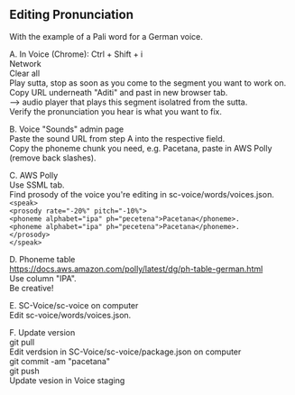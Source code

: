 ## Editing Pronunciation
With the example of a Pali word for a German voice.

A. In Voice (Chrome): Ctrl + Shift + i  
Network  
Clear all  
Play sutta, stop as soon as you come to the segment you want to work on.  
Copy URL underneath "Aditi" and past in new browser tab.  
--> audio player that plays this segment isolatred from the sutta.  
Verify the pronunciation you hear is what you want to fix.

B. Voice "Sounds" admin page  
Paste the sound URL from step A into the respective field.  
Copy the phoneme chunk you need, e.g. <phoneme alphabet="ipa" ph="pɐcetɐna">Pacetana</phoneme>, paste in AWS Polly (remove back slashes).

C. AWS Polly  
Use SSML tab.  
Find prosody of the voice you're editing in sc-voice/words/voices.json.  
`<speak>`  
`<prosody rate="-20%" pitch="-10%">`  
`<phoneme alphabet="ipa" ph="pɐcetɐna">Pacetana</phoneme>.`  
`<phoneme alphabet="ipa" ph="pɐcetɐna">Pacetana</phoneme>.`  
`</prosody>`  
`</speak>`

D. Phoneme table  
https://docs.aws.amazon.com/polly/latest/dg/ph-table-german.html  
Use column "IPA".  
Be creative!

E. SC-Voice/sc-voice on computer  
Edit sc-voice/words/voices.json.

F. Update version  
git pull  
Edit verdsion in SC-Voice/sc-voice/package.json on computer  
git commit -am "pacetana"  
git push  
Update vesion in Voice staging
